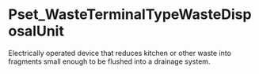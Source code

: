 # Pset_WasteTerminalTypeWasteDisposalUnit

Electrically operated device that reduces kitchen or other waste into fragments small enough to be flushed into a drainage system.<!-- end of definition -->
